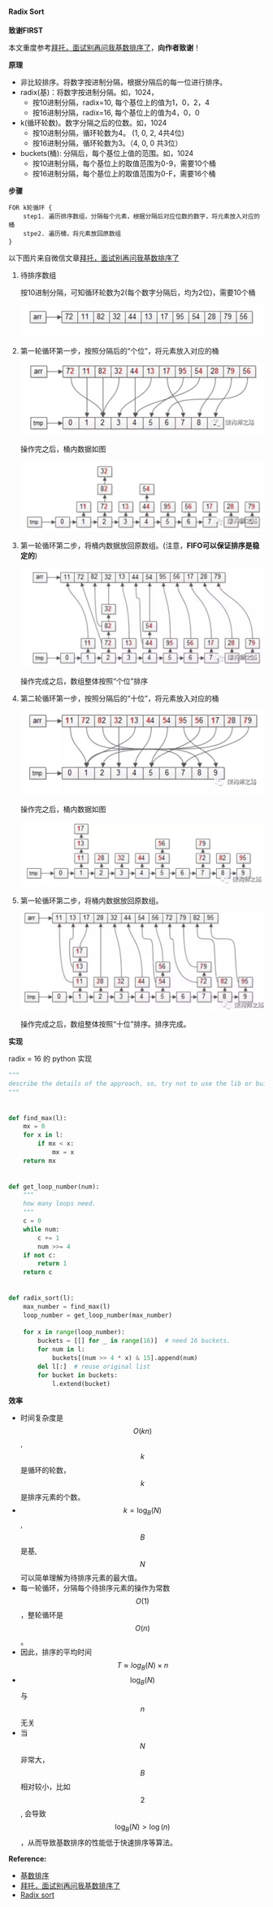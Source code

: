 #### Radix Sort

**致谢FIRST**

本文重度参考[拜托，面试别再问我基数排序了][btmsb]，**向作者致谢**！

**原理**

* 非比较排序。将数字按进制分隔，根据分隔后的每一位进行排序。
* radix(基)：将数字按进制分隔。如，1024，
  * 按10进制分隔，radix=10, 每个基位上的值为1，0，2，4
  * 按16进制分隔，radix=16, 每个基位上的值为4，0，0
* k(循环轮数)。数字分隔之后的位数。如，1024
  * 按10进制分隔，循环轮数为4。 (1, 0, 2, 4共4位)
  * 按16进制分隔，循环轮数为3。（4, 0, 0 共3位）
* buckets(桶): 分隔后，每个基位上值的范围。如，1024
  * 按10进制分隔，每个基位上的取值范围为0-9，需要10个桶
  * 按16进制分隔，每个基位上的取值范围为0-F，需要16个桶

**步骤**

```
FOR k轮循环 {
    step1. 遍历排序数组，分隔每个元素，根据分隔后对应位数的数字，将元素放入对应的桶
    stpe2. 遍历桶，将元素放回原数组
}

```

以下图片来自微信文章[拜托，面试别再问我基数排序了][btmsb]

1. 待排序数组

   按10进制分隔，可知循环轮数为2(每个数字分隔后，均为2位)，需要10个桶

   ![alt](../images/radix_sort/1.png)

2. 第一轮循环第一步，按照分隔后的“个位”，将元素放入对应的桶

   ![alt](../images/radix_sort/2-1.png)

   操作完之后，桶内数据如图

   ![alt](../images/radix_sort/2-2.png)

3. 第一轮循环第二步，将桶内数据放回原数组。(注意，**FIFO可以保证排序是稳定的**)

   ![alt](../images/radix_sort/2-3.png)

   操作完成之后，数组整体按照“个位”排序

4. 第二轮循环第一步，按照分隔后的“十位”，将元素放入对应的桶

   ![alt](../images/radix_sort/3-1.png)

   操作完之后，桶内数据如图

   ![alt](../images/radix_sort/3-2.png)

5. 第一轮循环第二步，将桶内数据放回原数组。

   ![alt](../images/radix_sort/3-3.png)

   操作完成之后，数组整体按照“十位”排序。排序完成。


**实现**

radix = 16 的 python 实现

```python
"""
describe the details of the approach, so, try not to use the lib or built-in functions
"""


def find_max(l):
    mx = 0
    for x in l:
        if mx < x:
            mx = x
    return mx


def get_loop_number(num):
    """
    how many loops need.
    """
    c = 0
    while num:
        c += 1
        num >>= 4
    if not c:
        return 1
    return c


def radix_sort(l):
    max_number = find_max(l)
    loop_number = get_loop_number(max_number)

    for x in range(loop_number):
        buckets = [[] for _ in range(16)]  # need 16 buckets.
        for num in l:
            buckets[(num >> 4 * x) & 15].append(num)
        del l[:]  # reuse original list
        for bucket in buckets:
            l.extend(bucket)
```

**效率**

* 时间复杂度是$$O(kn)$$, $$k$$是循环的轮数，$$k$$是排序元素的个数。
* $$k = \log_B(N)$$, $$B$$是基, $$N$$可以简单理解为待排序元素的最大值。 
* 每一轮循环，分隔每个待排序元素的操作为常数$$O(1)$$，整轮循环是$$O(n)$$。
* 因此，排序的平均时间$$T \approx log_B(N) \times n$$
* $$\log_B(N)$$与$$n$$无关
* 当$$N$$非常大，$$B$$相对较小，比如$$2$$, 会导致$$\log_B(N) > \log(n)$$，从而导致基数排序的性能低于快速排序等算法。

**Reference:**

* [基数排序][jspx]
* [拜托，面试别再问我基数排序了][btmsb]
* [Radix sort][radix_sort]




[jspx]: https://zh.wikipedia.org/wiki/%E5%9F%BA%E6%95%B0%E6%8E%92%E5%BA%8F
[btmsb]: https://mp.weixin.qq.com/s?__biz=MjM5ODYxMDA5OQ==&mid=2651961634&idx=1&sn=1e9617d6f6bd2790eabedca22ea49879&chksm=bd2d0cfe8a5a85e8dd52dd0453abe7118932f3dd0068682c6829c37d69e197acfe0efff051e7&scene=21#wechat_redirect
[radix_sort]: https://en.wikipedia.org/wiki/Radix_sort

